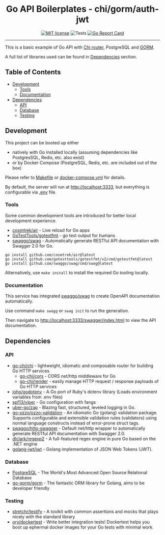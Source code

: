 <h1 align="center">
  Go API Boilerplates - chi/gorm/auth-jwt
</h1>

<div align="center">

[![MIT license](https://img.shields.io/badge/license-MIT-brightgreen.svg)](https://opensource.org/licenses/MIT)
![Tests](https://github.com/yizeng/gab/actions/workflows/test.yml/badge.svg?branch=main)
[![Go Report Card](https://goreportcard.com/badge/github.com/yizeng/gab/chi/gorm/auth-jwt)](https://goreportcard.com/report/github.com/yizeng/gab/chi/gorm/auth-jwt)

</div>

<hr />

This is a basic example of Go API
with [Chi router][go-chi/chi], PostgreSQL and [GORM][go-gorm/gorm].

A full list of libraries used can be found in [Dependencies](#dependencies) section.

## Table of Contents

- [Development](#development)
  + [Tools](#tools)
  + [Documentation](#documentation)
- [Dependencies](#dependencies)
  + [API](#api)
  + [Database](#database)
  + [Testing](#testing)

## Development

This project can be booted up either

- natively with Go installed locally (assuming dependencies like PostgresSQL, Redis, etc. also exist)
- or by Docker Compose (PostgreSQL, Redis, etc. are included out of the box)

Please refer to [Makefile](./Makefile) or [docker-compose.yml](./docker-compose.yml) for details.

By default, the server will run at <http://localhost:3333>, but everything is configurable via [.env](.env) file.

### Tools

Some common development tools are introduced for better local development experience.

- [cosmtrek/air](https://github.com/cosmtrek/air) - Live reload for Go apps
- [GoTestTools/gotestfmt](https://github.com/GoTestTools/gotestfmt) - go test output for humans
- [swaggo/swag][swaggo/swag] - Automatically generate RESTful API documentation with Swagger 2.0 for Go.

```
go install github.com/cosmtrek/air@latest
go install github.com/gotesttools/gotestfmt/v2/cmd/gotestfmt@latest
go install github.com/swaggo/swag/cmd/swag@latest
```

Alternatively, use `make install` to install the required Go tooling locally.

### Documentation

This service has integrated [swaggo/swag][swaggo/swag] to create OpenAPI documentation automatically.

Use command `make swagg` or `swag init` to run the generation.

Then navigate to <http://localhost:3333/swagger/index.html> to view the API documentation.

## Dependencies

### API
- [go-chi/chi][go-chi/chi] - lightweight, idiomatic and composable router for building Go HTTP services
  - [go-chi/cors][go-chi/cors] - CORS net/http middleware for Go
  - [go-chi/render][go-chi/render] - easily manage HTTP request / response payloads of Go HTTP services
- [joho/godotenv][joho/godotenv] - A Go port of Ruby's dotenv library (Loads environment variables from .env files)
- [spf13/viper][spf13/viper] - Go configuration with fangs
- [uber-go/zap][uber-go/zap] - Blazing fast, structured, leveled logging in Go.
- [go-ozzo/ozzo-validation][go-ozzo/ozzo-validation] - An idiomatic Go (golang) validation package. Supports configurable and extensible validation rules (validators) using normal language constructs instead of error-prone struct tags.
- [swaggo/http-swagger][swaggo/http-swagger] - Default net/http wrapper to automatically generate RESTful API documentation with Swagger 2.0.
- [dlclark/regexp2][dlclark/regexp2] - A full-featured regex engine in pure Go based on the .NET engine
- [golang-jwt/jwt][golang-jwt/jwt] - Golang implementation of JSON Web Tokens (JWT).

### Database
- [PostgreSQL][PostgreSQL] - The World's Most Advanced Open Source Relational Database
- [go-gorm/gorm][go-gorm/gorm] - The fantastic ORM library for Golang, aims to be developer friendly

### Testing
- [stretchr/testify][stretchr/testify] - A toolkit with common assertions and mocks that plays nicely with the standard library
- [ory/dockertest][ory/dockertest] - Write better integration tests! Dockertest helps you boot up ephermal docker images for your Go tests with minimal work.

[go-chi/chi]: https://github.com/go-chi/chi
[go-chi/cors]: https://github.com/go-chi/cors
[go-chi/render]: https://github.com/go-chi/render
[joho/godotenv]: https://github.com/joho/godotenv
[spf13/viper]: https://github.com/spf13/viper
[uber-go/zap]: https://github.com/uber-go/zap
[stretchr/testify]: https://github.com/stretchr/testify
[go-ozzo/ozzo-validation]: https://github.com/go-ozzo/ozzo-validation
[PostgreSQL]: https://www.postgresql.org/
[go-gorm/gorm]: https://github.com/go-gorm/gorm
[ory/dockertest]: https://github.com/ory/dockertest
[swaggo/swag]: https://github.com/swaggo/swag
[swaggo/http-swagger]: https://github.com/swaggo/http-swagger
[dlclark/regexp2]: https://github.com/dlclark/regexp2
[golang-jwt/jwt]: https://github.com/golang-jwt/jwt
